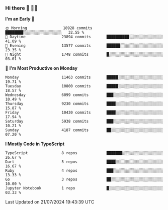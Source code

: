 ### Hi there 👋 🧑‍💻



<!--START_SECTION:waka-->
**I'm an Early 🐤** 

```text
🌞 Morning                18928 commits       ████████░░░░░░░░░░░░░░░░░   32.55 % 
🌆 Daytime                23894 commits       ██████████░░░░░░░░░░░░░░░   41.09 % 
🌃 Evening                13577 commits       ██████░░░░░░░░░░░░░░░░░░░   23.35 % 
🌙 Night                  1748 commits        █░░░░░░░░░░░░░░░░░░░░░░░░   03.01 % 
```
📅 **I'm Most Productive on Monday** 

```text
Monday                   11463 commits       █████░░░░░░░░░░░░░░░░░░░░   19.71 % 
Tuesday                  10800 commits       █████░░░░░░░░░░░░░░░░░░░░   18.57 % 
Wednesday                6099 commits        ███░░░░░░░░░░░░░░░░░░░░░░   10.49 % 
Thursday                 9230 commits        ████░░░░░░░░░░░░░░░░░░░░░   15.87 % 
Friday                   10430 commits       ████░░░░░░░░░░░░░░░░░░░░░   17.94 % 
Saturday                 5938 commits        ███░░░░░░░░░░░░░░░░░░░░░░   10.21 % 
Sunday                   4187 commits        ██░░░░░░░░░░░░░░░░░░░░░░░   07.20 % 
```


**I Mostly Code in TypeScript** 

```text
TypeScript               8 repos             ███████░░░░░░░░░░░░░░░░░░   26.67 % 
Dart                     5 repos             ████░░░░░░░░░░░░░░░░░░░░░   16.67 % 
Ruby                     4 repos             ███░░░░░░░░░░░░░░░░░░░░░░   13.33 % 
Go                       3 repos             ██░░░░░░░░░░░░░░░░░░░░░░░   10.00 % 
Jupyter Notebook         1 repo              █░░░░░░░░░░░░░░░░░░░░░░░░   03.33 % 
```




 Last Updated on 21/07/2024 19:43:39 UTC
<!--END_SECTION:waka-->


